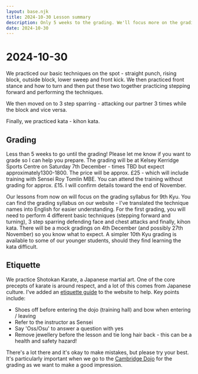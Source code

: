 ```yaml
---
layout: base.njk
title: 2024-10-30 Lesson summary
description: Only 5 weeks to the grading. We'll focus more on the grading syllabus from now on. Tonight we practiced our basic techniques and the 9th kyu grading syllabus
date: 2024-10-30
---
```

# 2024-10-30

We practiced our basic techniques on the spot - straight punch, rising block, outside block, lower sweep and front kick. We then practiced front stance and how to turn and then put these two together practicing stepping forward and performing the techniques.

We then moved on to 3 step sparring - attacking our partner 3 times while the block and vice versa.

Finally, we practiced kata - kihon kata.

## Grading

Less than 5 weeks to go until the grading! Please let me know if you want to grade so I can help you prepare. The grading will be at Kelsey Kerridge Sports Centre on Saturday 7th December - times TBD but expect approximately1300-1800. The price will be approx. £25 - which will include training with Sensei Roy Tomlin MBE. You can attend the training without grading for approx. £15. I will confirm details toward the end of November.

Our lessons from now on will focus on the grading syllabus for 9th Kyu. You can find the grading syllabus on our website - I've translated the technique names into English for easier understanding. For the first grading, you will need to perform 4 different basic techniques (stepping forward and turning), 3 step sparring defending face and chest attacks and finally, kihon kata. There will be a mock gradings on 4th December (and possibly 27th November) so you know what to expect. A simpler 10th Kyu grading is available to some of our younger students, should they find learning the kata difficult.

## Etiquette

We practice Shotokan Karate, a Japanese martial art. One of the core precepts of karate is around respect, and a lot of this comes from Japanese culture. I've added an [etiquette guide](/etiquette) to the website to help. Key points include:
* Shoes off before entering the dojo (training hall) and bow when entering / leaving
* Refer to the instructor as Sensei
* Say 'Oss/Osu' to answer a question with yes
* Remove jewellery before the lesson and tie long hair back - this can be a health and safety hazard!

There's a lot there and it's okay to make mistakes, but please try your best. It's particularly important when we go to the [Cambridge Dojo](https://cambridgekaratedojo.com/) for the grading as we want to make a good impression.
